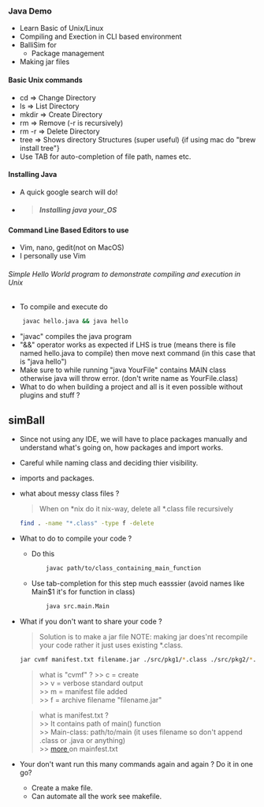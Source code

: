 ### Java Demo
- Learn Basic of Unix/Linux
- Compiling and Exection in CLI based environment
- BalliSim for
	* Package management
- Making jar files

####  Basic Unix commands
- cd => Change Directory
- ls => List Directory
- mkdir => Create Directory
- rm => Remove (-r is recursively)
- rm -r => Delete Directory
- tree => Shows directory Structures (super useful) {if using mac do "brew install tree"}
- Use TAB for auto-completion of file path, names etc.

#### Installing Java

- A quick google search will do! 
- > ##### Installing java your_OS

#### Command Line Based Editors to use

- Vim, nano, gedit(not on MacOS)
- I personally use Vim

###### Simple Hello World program to demonstrate compiling and execution in Unix

- To compile and execute do

```bash
	javac hello.java && java hello
```
- "javac" compiles the java program
- "&&" operator works as expected if LHS is true (means there is file named hello.java to compile) then move next command (in this case that is "java hello")
- Make sure to while running "java YourFile" contains MAIN class otherwise java will throw error. (don't write name as YourFile.class)
- What to do when building a project and all is it even possible without plugins and stuff ?

## simBall

* Since not using any IDE, we will have to place packages manually and understand what's going on, how packages and import works.
* Careful while naming class and deciding thier visibility.
* imports and packages.


* what about messy class files ?
	> When on *nix do it nix-way, delete all *.class file recursively 
	 ```bash
	 find . -name "*.class" -type f -delete
	 ```

* What to do to compile your code ?
	- Do this
		```bash
			javac path/to/class_containing_main_function
		```
	- Use tab-completion for this step much easssier (avoid names like Main$1 it's for function in class)
		```bash
			java src.main.Main  
		```
* What if you don't want to share your code ?
	> Solution is to make a jar file
	> NOTE: making jar does'nt recompile your code rather it just uses existing *.class.
	```bash
	jar cvmf manifest.txt filename.jar ./src/pkg1/*.class ./src/pkg2/*.class
	```
	> what is "cvmf" ?
		>> c = create  
		>> v = verbose standard output  
		>> m = manifest file added  
		>> f = archive filename "filename.jar"  

	> what is manifest.txt ?  
		>> It contains path of main() function  
		>> Main-class: path/to/main  (it uses filename so don't append .class or .java or anything)</br>
		>> [ more ]( https://docs.oracle.com/javase/tutorial/deployment/jar/manifestindex.html ) on mainfest.txt
	
* Your don't want run this many commands again and again ? Do it in one go?
	- Create a make file.
	- Can automate all the work see makefile.


